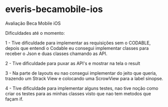 # everis-becamobile-ios
Avaliação Beca Mobile iOS

Dificuldades até o momento:

1 - Tive dificuldade para implementar as requisições sem o CODABLE, depois que entendi o Codable eu consegui implementar classes para receber o Json e duas classes
chamando as API.

2 - Tive dificuldade para puxar as API's e mostrar na tela o result

3 - Na parte de layouts eu nao consegui implementar do jeito que queria, trazendo um Strack View e colocando uma ScrowView para a label sinopse.

4 - Tive dificuldade para implementar alguns testes, nao tive noção como criar os testes para as minhas classes visto que nao tem metodos que façam if.

